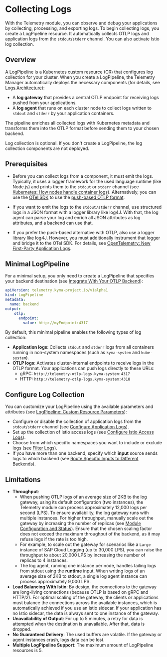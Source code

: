 # Collecting Logs

With the Telemetry module, you can observe and debug your applications by collecting, processing, and exporting logs. To begin collecting logs, you create a LogPipeline resource. It automatically collects OTLP logs and application logs from the `stdout`/`stderr` channel. You can also activate Istio log collection.

## Overview

A LogPipeline is a Kubernetes custom resource (CR) that configures log collection for your cluster. When you create a LogPipeline, the Telemetry Manager automatically deploys the necessary components (for details, see [Logs Architecture](./../architecture/README.md)):

- A **log gateway** that provides a central OTLP endpoint for receiving logs pushed from your applications.
- A **log agent** that runs on each cluster node to collect logs written to `stdout` and `stderr` by your application containers.

The pipeline enriches all collected logs with Kubernetes metadata and transforms them into the OTLP format before sending them to your chosen backend.

Log collection is optional. If you don't create a LogPipeline, the log collection components are not deployed.

## Prerequisites

- Before you can collect logs from a component, it must emit the logs. Typically, it uses a logger framework for the used language runtime (like Node.js) and prints them to the `stdout` or `stderr` channel (see [Kubernetes: How nodes handle container logs](https://kubernetes.io/docs/concepts/cluster-administration/logging/#how-nodes-handle-container-logs)). Alternatively, you can use the [OTel SDK](https://opentelemetry.io/docs/languages/) to use the [push-based OTLP format](https://opentelemetry.io/docs/specs/otlp/).

- If you want to emit the logs to the `stdout/stderr` channel, use structured logs in a JSON format with a logger library like log4J. With that, the log agent can parse your log and enrich all JSON attributes as log attributes, and a backend can use that.

- If you prefer the push-based alternative with OTLP, also use a logger library like log4J. However, you must additionally instrument that logger and bridge it to the OTel SDK. For details, see [OpenTelemetry: New First-Party Application Logs](https://opentelemetry.io/docs/specs/otel/logs/#new-first-party-application-logs).

## Minimal LogPipeline

For a minimal setup, you only need to create a LogPipeline that specifies your backend destination (see [Integrate With Your OTLP Backend](./../integrate-otlp-backend/README.md)):

```yaml
apiVersion: telemetry.kyma-project.io/v1alpha1
kind: LogPipeline
metadata:
  name: backend
output:
    otlp:
      endpoint:
        value: http://myEndpoint:4317
```

By default, this minimal pipeline enables the following types of log collection:

- **Application logs**: Collects `stdout` and `stderr` logs from all containers running in non-system namespaces (such as `kyma-system` and `kube-system`).
- **OTLP logs**: Activates cluster-internal endpoints to receive logs in the OTLP format. Your applications can push logs directly to these URLs:
  - gRPC: `http://telemetry-otlp-logs.kyma-system:4317`
  - HTTP: `http://telemetry-otlp-logs.kyma-system:4318`

## Configure Log Collection

You can customize your LogPipeline using the available parameters and attributes (see [LogPipeline: Custom Resource Parameters](https://kyma-project.io/#/telemetry-manager/user/resources/02-logpipeline?id=custom-resource-parameters)):

- Configure or disable the collection of application logs from the `stdout`/`stderr` channel (see [Configure Application Logs](../collecting-logs/application-input.md)).
- Set up the collection of Istio access logs (see [Configure Istio Access Logs](../collecting-logs/istio-support.md)).
- Choose from which specific namespaces you want to include or exclude logs (see [Filter Logs](../filter-and-process/filter-logs.md)).
- If you have more than one backend, specify which **input** source sends logs to which backend (see [Route Specific Inputs to Different Backends](../otlp-input.md#route-specific-inputs-to-different-backends)).

## Limitations

- **Throughput**:
  - When pushing OTLP logs of an average size of 2KB to the log gateway, using its default configuration (two instances), the Telemetry module can process approximately 12,000 logs per second (LPS). To ensure availability, the log gateway runs with multiple instances. For higher throughput, manually scale out the gateway by increasing the number of replicas (see [Module Configuration and Status](https://kyma-project.io/#/telemetry-manager/user/01-manager?id=module-configuration)). Ensure that the chosen scaling factor does not exceed the maximum throughput of the backend, as it may refuse logs if the rate is too high.
  - For example, to scale out the gateway for scenarios like a `Large` instance of SAP Cloud Logging (up to 30,000 LPS), you can raise the throughput to about 20,000 LPS by increasing the number of replicas to 4 instances.
  - The log agent, running one instance per node, handles tailing logs from stdout using the **runtime** input. When writing logs of an average size of 2KB to stdout, a single log agent instance can process approximately 9,000 LPS.
- **Load Balancing With Istio**: By design, the connections to the gateway are long-living connections (because OTLP is based on gRPC and HTTP/2). For optimal scaling of the gateway, the clients or applications must balance the connections across the available instances, which is automatically achieved if you use an Istio sidecar. If your application has no Istio sidecar, the data is always sent to one instance of the gateway.
- **Unavailability of Output**: For up to 5 minutes, a retry for data is attempted when the destination is unavailable. After that, data is dropped.
- **No Guaranteed Delivery**: The used buffers are volatile. If the gateway or agent instances crash, logs data can be lost.
- **Multiple LogPipeline Support**: The maximum amount of LogPipeline resources is 5.
